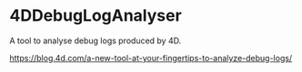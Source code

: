 # 4DDebugLogAnalyser

A tool to analyse debug logs produced by 4D.

https://blog.4d.com/a-new-tool-at-your-fingertips-to-analyze-debug-logs/
